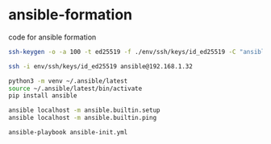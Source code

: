 # ansible-formation
code for ansible formation


```bash
ssh-keygen -o -a 100 -t ed25519 -f ./env/ssh/keys/id_ed25519 -C "ansible@klanik.com"
```

```bash
ssh -i env/ssh/keys/id_ed25519 ansible@192.168.1.32
```

```bash
python3 -m venv ~/.ansible/latest
source ~/.ansible/latest/bin/activate
pip install ansible
```

```bash
ansible localhost -m ansible.builtin.setup
ansible localhost -m ansible.builtin.ping
```

```bash
ansible-playbook ansible-init.yml
```
